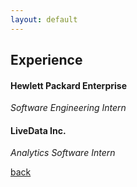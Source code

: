 ```yaml
---
layout: default
---
```


## Experience

#### Hewlett Packard Enterprise
_Software Engineering Intern_

#### LiveData Inc.
_Analytics Software Intern_

[back](./)